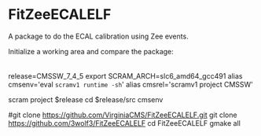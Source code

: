 FitZeeECALELF
=============

A package to do the ECAL calibration using Zee events.


Initialize a working area and compare the package:

######
release=CMSSW_7_4_5
export SCRAM_ARCH=slc6_amd64_gcc491
alias cmsenv='eval `scramv1 runtime -sh`'
alias cmsrel='scramv1 project CMSSW'

scram project $release
cd $release/src
cmsenv

#git clone https://github.com/VirginiaCMS/FitZeeECALELF.git
git clone https://github.com/3wolf3/FitZeeECALELF
cd FitZeeECALELF
gmake all




